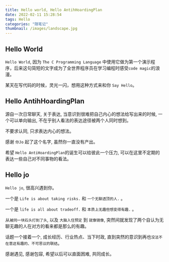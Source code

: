 ```yaml
---
title: Hello world, Hello AntihHoardingPlan
date: 2022-02-11 15:28:54
tags: Hello
categories: "随笔记"
thumbnail: /images/landscape.jpg
---
```


## Hello World

`Hello World`, 因为 `The C Programming Language` 中使用它做为第一个演示程序，后来这句简短的文字成为了全世界程序员在学习编程时感受`code magic`的浪漫。

某天在写代码的时候，灵光一闪，想用这种方式来和你 `Say Hello`。

## Hello AntihHoardingPlan

源自一次日常聊天, 关于表达, 当意识到很难把自己内心的想法给写出来的时候, 一个可以单向输出, 不在乎别人看法的表达途径被两个人同时想到。

不要求认同, 只求表达内心的想法。

感谢 `你Jo` 起了这个名字, 虽然你一直没有产出。

希望 `Hello AntiHoardingPlan`的诞生可以给彼此一个压力, 可以在这里不定期的表达一些自己对不同事物的看法。


## Hello jo

`Hello jo`, 很高兴遇到你。

一个是 `Life is about taking risks.` 和 `一个无聊透顶的人.` 。

一个是 `life is all about tradeoff.` 和 `本质上无趣但想变得有趣.` 。

从`被同一块石头打到了头`, 以及 `大脑入住预定` 到 `就像镜像`, 突然间就发现了两个自认为无聊无趣的人在对方的看来都是那么的有趣。

话题一个接着一个, 成长经历、行业热点、当下时政, 直到突然的意识到再也`没法不在意这有趣的、不可思议的联结`。

感谢遇见, 感谢包容, 希望以后可以直面困难, 共同成长。
